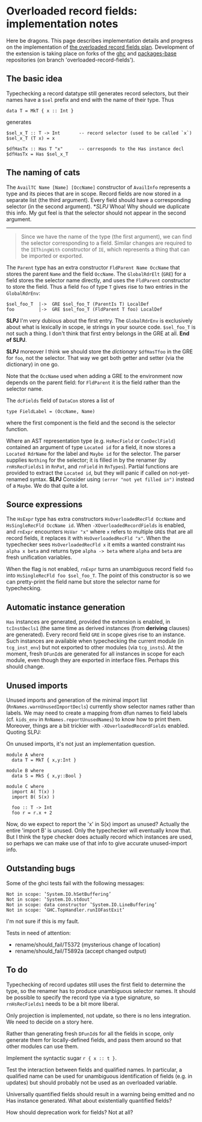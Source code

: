 # Overloaded record fields: implementation notes



Here be dragons. This page describes implementation details and progress on the implementation of [the overloaded record fields plan](records/overloaded-record-fields/plan). Development of the extension is taking place on forks of the [
ghc](https://github.com/adamgundry/ghc) and [
packages-base](https://github.com/adamgundry/packages-base) repositories (on branch 'overloaded-record-fields').


## The basic idea



Typechecking a record datatype still generates record selectors, but their names have a `$sel` prefix and end with the name of their type. Thus


```wiki
data T = MkT { x :: Int }
```


generates


```wiki
$sel_x_T :: T -> Int       -- record selector (used to be called `x`)
$sel_x_T (T x) = x

$dfHasTx :: Has T "x"      -- corresponds to the Has instance decl
$dfHasTx = Has $sel_x_T
```

## The naming of cats



The `AvailTC Name [Name] [OccName]` constructor of `AvailInfo` represents a type and its pieces that are in scope. Record fields are now stored in a separate list (the third argument). Every field should have a corresponding selector (in the second argument). **SLPJ* Whoa!  Why should we duplicate this info.  My gut feel is that the selector should not appear in the second argument.
***


>
>
> Since we have the name of the type (the first argument), we can find the selector corresponding to a field. Similar changes are required to the `IEThingWith` constructor of `IE`, which represents a thing that can be imported or exported.
>
>


The `Parent` type has an extra constructor `FldParent Name OccName` that stores the parent `Name` and the field `OccName`. The `GlobalRdrElt` (`GRE`) for a field stores the selector name directly, and uses the `FldParent` constructor to store the field. Thus a field `foo` of type `T` gives rise to two entries in the `GlobalRdrEnv`:


```wiki
$sel_foo_T  |->  GRE $sel_foo_T (ParentIs T) LocalDef
foo         |->  GRE $sel_foo_T (FldParent T foo) LocalDef
```


**SLPJ** I'm very dubious about the first entry.  The `GlobalRdrEnv` is exclusively about what is lexically in scope, ie strings in your source code. `$sel_foo_T` is not such a thing.  I don't think that first entry belongs in the GRE at all.  **End of SLPJ**.



**SLPJ** moreover I think we should store the *dictionary* `$dfHasTfoo` in the GRE for `foo`, not the selector.  That way we get both getter and setter (via the dictionary) in one go.  



Note that the `OccName` used when adding a GRE to the environment now depends on the parent field: for `FldParent` it is the field rather than the selector name.



The `dcFields` field of `DataCon` stores a list of


```wiki
type FieldLabel = (OccName, Name)
```


where the first component is the field and the second is the selector function.



Where an AST representation type (e.g. `HsRecField` or `ConDeclField`) contained an argument of type `Located id` for a field, it now stores a `Located RdrName` for the label and `Maybe id` for the selector. The parser supplies `Nothing` for the selector; it is filled in by the renamer  (by `rnHsRecFields1` in `RnPat`, and `rnField` in `RnTypes`). Partial functions are provided to extract the `Located id`, but they will panic if called on not-yet-renamed syntax.  **SLPJ** Consider using `(error "not yet filled in")` instead of a `Maybe`.  We do that quite a lot.


## Source expressions



The `HsExpr` type has extra constructors `HsOverloadedRecFld OccName` and `HsSingleRecFld OccName id`. When `-XOverloadedRecordFields` is enabled, and `rnExpr` encounters `HsVar "x"` where `x` refers to multiple `GRE`s that are all record fields, it replaces it with `HsOverloadedRecFld "x"`. When the typechecker sees `HsOverloadedRecFld x` it emits a wanted constraint `Has alpha x beta` and returns type `alpha -> beta` where `alpha` and `beta` are fresh unification variables.



When the flag is not enabled, `rnExpr` turns an unambiguous record field `foo` into `HsSingleRecFld foo $sel_foo_T`. The point of this constructor is so we can pretty-print the field name but store the selector name for typechecking.


## Automatic instance generation



`Has` instances are generated, provided the extension is enabled, in `tcInstDecls1` (the same time as derived instances (from **deriving** clauses) are generated). Every record field `GRE` in scope gives rise to an instance. Such instances are available when typechecking the current module (in `tcg_inst_env`) but not exported to other modules (via `tcg_insts`). At the moment, fresh `DFunId`s are generated for all instances in scope for each module, even though they are exported in interface files. Perhaps this should change.


## Unused imports



Unused imports and generation of the minimal import list (`RnNames.warnUnusedImportDecls`) currently show selector names rather than labels. We may need to create a mapping from dfun names to field labels (cf. `kids_env` in `RnNames.reportUnusedNames`) to know how to print them. Moreover, things are a bit trickier with `-XOverloadedRecordFields` enabled. Quoting SLPJ:



On unused imports, it's not just an implementation question.  


```wiki
module A where
  data T = MkT { x,y:Int }

module B where
  data S = MkS { x,y::Bool }

module C where
  import A( T(x) )
  import B( S(x) )

  foo :: T -> Int
  foo r = r.x + 2
```


Now, do we expect to report the 'x' in S(x) import as unused?  Actually the entire 'import B' is unused.  Only the typechecker will eventually know that.  But I think the type checker does actually record which instances are used, so perhaps we can make use of that info to give accurate unused-import info.


## Outstanding bugs



Some of the ghci tests fail with the following messages:


```wiki
Not in scope: ‛System.IO.hSetBuffering’
Not in scope: ‛System.IO.stdout’
Not in scope: data constructor ‛System.IO.LineBuffering’
Not in scope: ‛GHC.TopHandler.runIOFastExit’
```


I'm not sure if this is my fault.



Tests in need of attention:


- rename/should\_fail/T5372 (mysterious change of location)
- rename/should\_fail/T5892a (accept changed output)

## To do



Typechecking of record updates still uses the first field to determine the type, so the renamer has to produce unambiguous selector names. It should be possible to specify the record type via a type signature, so `rnHsRecFields1` needs to be a bit more liberal.



Only projection is implemented, not update, so there is no lens integration. We need to decide on a story here.



Rather than generating fresh `DFunId`s for all the fields in scope, only generate them for locally-defined fields, and pass them around so that other modules can use them.



Implement the syntactic sugar `r { x :: t }`.



Test the interaction between fields and qualified names. In particular, a qualified name can be used for unambiguous identification of fields (e.g. in updates) but should probably not be used as an overloaded variable.



Universally quantified fields should result in a warning being emitted and no Has instance generated. What about existentially quantified fields?



How should deprecation work for fields? Not at all?


